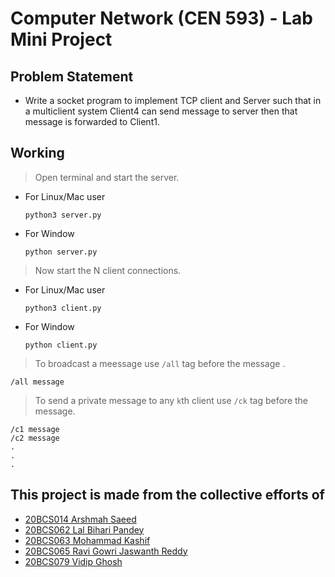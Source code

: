 
# Computer Network (CEN 593) - Lab Mini Project 

## Problem Statement
- Write a socket program to implement TCP client and Server such that
    in a multiclient system Client4 can send message to server then that message is forwarded to Client1.

## Working
 > Open terminal and start the server.
 - For Linux/Mac user
    ```shell
    python3 server.py 
   ```
    
- For Window 
    ```shell
    python server.py 
    ```
> Now start the N client connections.

 - For Linux/Mac user
    ```shell
    python3 client.py 
   ```
    
- For Window 
    ```shell
    python client.py 
    ```
> To broadcast a meessage use `/all` tag before the message .
```
/all message
```
> To send a private message to any `k`th client use ``/ck`` tag before the message.
```
/c1 message
/c2 message
.
.
.
```


## This project is made from the collective efforts of 
- [20BCS014 Arshmah Saeed](https://github.com/gitarshmah)
- [20BCS062 Lal Bihari Pandey](https://github.com/xpandeyed)
- [20BCS063 Mohammad Kashif](https://github.com/M0hammad-Kashif)
- [20BCS065 Ravi Gowri Jaswanth Reddy](https://github.com/Jaswanthmy)
- [20BCS079 Vidip Ghosh](https://github.com/Vidip-Ghosh)







